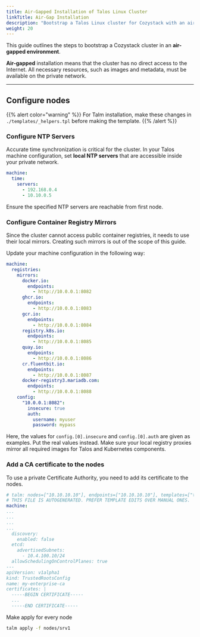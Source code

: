 ```yaml
---
title: Air-Gapped Installation of Talos Linux Cluster
linkTitle: Air-Gap Installation
description: "Bootstrap a Talos Linux cluster for Cozystack with an air-gapped environment"
weight: 20
---
```


This guide outlines the steps to bootstrap a Cozystack cluster in an **air-gapped environment**.

**Air-gapped** installation means that the cluster has no direct access to the Internet.
All necessary resources, such as images and metadata, must be available on the private network.

---
## Configure nodes
{{% alert color="warning" %}}
For Talm installation, make these changes in `./templates/_helpers.tpl` before making the template.
{{% /alert %}}

### Configure NTP Servers

Accurate time synchronization is critical for the cluster. In your Talos machine configuration, set **local NTP servers** that are accessible inside your private network.

```yaml
machine:
  time:
    servers:
      - 192.168.0.4
      - 10.10.0.5
```
Ensure the specified NTP servers are reachable from first node.

### Configure Container Registry Mirrors
Since the cluster cannot access public container registries, it needs to use their local mirrors.
Creating such mirrors is out of the scope of this guide.

Update your machine configuration in the following way:
```yaml
machine:
  registries:
    mirrors:
      docker.io:
        endpoints:
          - http://10.0.0.1:8082
      ghcr.io:
        endpoints:
          - http://10.0.0.1:8083
      gcr.io:
        endpoints:
          - http://10.0.0.1:8084
      registry.k8s.io:
        endpoints:
          - http://10.0.0.1:8085
      quay.io:
        endpoints:
          - http://10.0.0.1:8086
      cr.fluentbit.io:
        endpoints:
          - http://10.0.0.1:8087
      docker-registry3.mariadb.com:
        endpoints:
          - http://10.0.0.1:8088
    config:
      "10.0.0.1:8082":
        insecure: true
        auth:
          username: myuser
          password: mypass
```
Here, the values for `config.[0].insecure` and `config.[0].auth` are given as examples.
Put the real values instead.
Make sure your local registry proxies mirror all required images for Talos and Kubernetes components.

### Add a CA certificate to the nodes
To use a private Certificate Authority, you need to add its certificate to the nodes.

```yaml
# talm: nodes=["10.10.10.10"], endpoints=["10.10.10.10"], templates=["templates/controlplane.yaml"]
# THIS FILE IS AUTOGENERATED. PREFER TEMPLATE EDITS OVER MANUAL ONES.
machine:
...
...
...
...
  discovery:
    enabled: false
  etcd:
    advertisedSubnets:
      - 10.4.100.10/24
  allowSchedulingOnControlPlanes: true
---
apiVersion: v1alpha1
kind: TrustedRootsConfig
name: my-enterprise-ca
certificates: |
  -----BEGIN CERTIFICATE-----
  ...
  -----END CERTIFICATE-----
```
Make apply for every node
```bash
talm apply -f nodes/srv1
```
